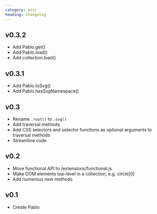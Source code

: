 ```yaml
--- 
category: misc
heading: Changelog
---
```



## v0.3.2
- Add Pablo.get()
- Add Pablo.load()
- Add collection.load()


## v0.3.1
- Add Pablo.toSvg()
- Add Pablo.hasSvgNamespace()


## v0.3
- Rename `.root()` to `.svg()`
- Add traversal methods
- Add CSS selectors and selector functions as optional arguments to traversal methods
- Streamline code


## v0.2
- Move functional API to /extensions/functional.js
- Make DOM elements top-level in a collection, e.g. circle\[0\]
- Add numerous new methods


## v0.1
- Create Pablo

